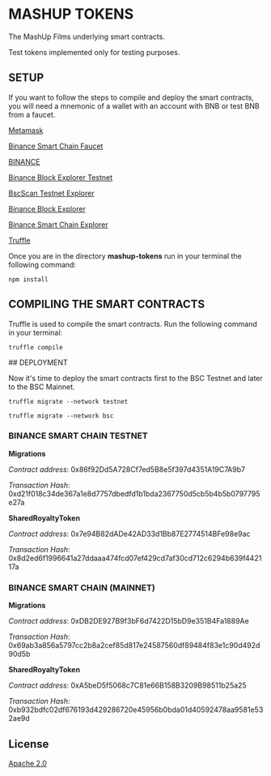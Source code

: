 # MASHUP TOKENS

The MashUp Films underlying smart contracts.

Test tokens implemented only for testing purposes.

## SETUP

If you want to follow the steps to compile and deploy the smart contracts, you will need a mnemonic of a wallet with an account with BNB or test BNB from a faucet.

[Metamask](https://metamask.io)

[Binance Smart Chain Faucet](https://testnet.binance.org/faucet-smart)

[BINANCE](https://binance.com/en)

[Binance Block Explorer Testnet](https://explorer.binance.org/smart-testnet)

[BscScan Testnet Explorer](https://testnet.bscscan.com)

[Binance Block Explorer](https://explorer.binance.org/smart)

[Binance Smart Chain Explorer](https://bscscan.com/)

[Truffle](https://www.trufflesuite.com)

Once you are in the directory **mashup-tokens** run in your terminal the following command:

`npm install`

## COMPILING THE SMART CONTRACTS

Truffle is used to compile the smart contracts.
Run the following command in your terminal:

`truffle compile`

## DEPLOYMENT

Now it's time to deploy the smart contracts first to the BSC Testnet and later to the BSC Mainnet. 

`truffle migrate --network testnet`

`truffle migrate --network bsc`

### BINANCE SMART CHAIN TESTNET

**Migrations**

_Contract address_: 0x86f92Dd5A728Cf7ed5B8e5f397d4351A19C7A9b7

_Transaction Hash_: 0xd21f018c34de367a1e8d7757dbedfd1b1bda2367750d5cb5b4b5b0797795e27a

**SharedRoyaltyToken**

_Contract address_: 0x7e94B82dADe42AD33d1Bb87E2774514BFe98e9ac

_Transaction Hash_: 0x8d2ed6f1996641a27ddaaa474fcd07ef429cd7af30cd712c6294b639f442117a

### BINANCE SMART CHAIN (MAINNET)

**Migrations**

_Contract address_: 0xDB2DE927B9f3bF6d7422D15bD9e351B4Fa1889Ae

_Transaction Hash_: 0x69ab3a856a5797cc2b8a2cef85d817e24587560df89484f83e1c90d492d90d5b

**SharedRoyaltyToken**

_Contract address_: 0xA5beD5f5068c7C81e66B158B3209B98511b25a25

_Transaction Hash_: 0xb932bdfc02df676193d429286720e45956b0bda01d40592478aa9581e532ae9d

## License
[Apache 2.0](LICENSE)


